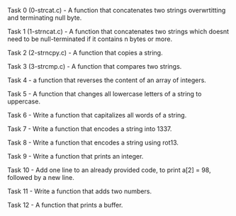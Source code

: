 Task 0 (0-strcat.c) - A function that concatenates two strings overwrtitting and terminating null byte.

Task 1 (1-strncat.c) - A function that concatenates two strings which doesnt need to be null-terminated if it contains n bytes or more.

Task 2 (2-strncpy.c) - A function that copies a string.

Task 3 (3-strcmp.c) - A function that compares two strings.

Task 4 - a function that reverses the content of an array of integers.

Task 5 - A function that changes all lowercase letters of a string to uppercase.

Task 6 - Write a function that capitalizes all words of a string.

Task 7 - Write a function that encodes a string into 1337.

Task 8 - Write a function that encodes a string using rot13.

Task 9 - Write a function that prints an integer.

Task 10 - Add one line to an already provided code, to print a[2] = 98, followed by a new line.

Task 11 - Write a function that adds two numbers.

Task 12 - A function that prints a buffer.
